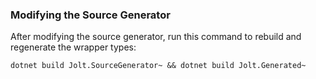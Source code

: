 ### Modifying the Source Generator

After modifying the source generator, run this command to rebuild and regenerate the wrapper types:

```pwsh
dotnet build Jolt.SourceGenerator~ && dotnet build Jolt.Generated~
```